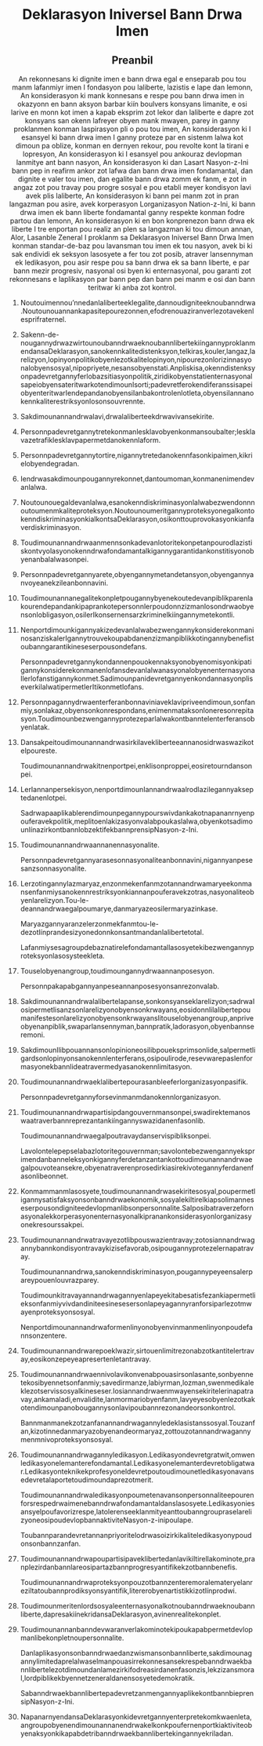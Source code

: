 <h1 align='center'>Deklarasyon Iniversel Bann Drwa Imen</h1>
<h2 align='center'>Preanbil</h2>
<p align='center'>An rekonnesans ki dignite imen e bann drwa egal e enseparab pou tou manm lafanmiyr imen I fondasyon pou laliberte, lazistis e lape dan lemonn,
An konsiderasyon ki mank konnesans e respe pou bann drwa imen in okazyonn en bann aksyon barbar kiín boulvers konsyans limanite, e osi larive en monn kot imen a kapab eksprim zot lekor dan laliberte e dapre zot konsyans san okenn lafreyer obyen mank mwayen, parey in ganny proklanmen konman laspirasyon pli o pou tou imen,
An konsiderasyon ki I esansyel ki bann drwa imen I ganny proteze par en sistenm lalwa kot dimoun pa oblize, konman en dernyen rekour, pou revolte kont la tirani e lopresyon,
An konsiderasyon ki I esansyel pou ankouraz devlopman lanmitye ant bann nasyon,
An konsiderasyon ki dan Lasart Nasyon-z-Ini bann pep in reafirm ankor zot lafwa dan bann drwa imen fondamantal, dan dignite e valer tou imen, dan egalite bann drwa zomm ek fanm, e zot in angaz zot pou travay pou progre sosyal e pou etabli meyer kondisyon lavi avek plis laliberte,
An konsiderasyon ki bann pei manm zot in pran langazman pou asire, avek korperasyon Lorganizasyon Nation-z-Ini, ki bann drwa imen ek bann liberte fondamantal ganny respekte konman fodre partou dan lemonn,
An konsiderasyon ki en bon konprenezon bann drwa ek liberte I tre enportan pou realiz an plen sa langazman ki tou dimoun annan,
Alor, Lasanble Zeneral I proklanm sa Deklarasyon Iniversel Bann Drwa Imen konman standar-de-baz pou lavansman tou imen ek tou nasyon, avek bi ki sak endividi ek seksyon lasosyete a fer tou zot posib, atraver lansennyman ek ledikasyon, pou asir respe pou sa bann drwa ek sa bann liberte, e par bann mezir progresiv, nasyonal osi byen ki enternasyonal, pou garanti zot rekonnesans e laplikasyon par bann pep dan bann pei manm e osi dan bann teritwar ki anba zot kontrol.</p>
<ol>
  <li>
    <p>Noutouimennou’nnedanlaliberteeklegalite,dannoudigniteeknoubanndrwa.Noutounouannankapasitepourezonnen,efodrenouaziranverlezotavekenlesprifraternel.</p>
  </li>
  <li>
    <p>Sakenn-de-nougannydrwazwirtounoubanndrwaeknoubannlibertekiíngannyproklanmendansaDeklarasyon,sanokennkalitedistenksyon,telkiras,kouler,langaz,larelizyon,lopinyonpolitikobyenlezotkalitelopinyon,nipourezonlorizinnasyonalobyensosyal,nipopriyete,nesansobyenstati.Anpliskisa,okenndistenksyonpadevretgannyferlobazsitiasyonpolitik,ziridikobyenstatienternasyonalsapeiobyensateritwarkotendimounIsorti;padevretferokendiferanssisapeiobyenteritwarIendepandanobyensiIanbakontrolenlotleta,obyensiIannanokennkaliterestriksyonlosonsouvrennte.</p>
  </li>
  <li>
    <p>Sakdimounannandrwalavi,drwalaliberteekdrwavivansekirite.</p>
  </li>
  <li>
    <p>Personnpadevretgannytretekonmanlesklavobyenkonmansoubalter;lesklavazetrafiklesklavpapermetdanokennlaform.</p>
  </li>
  <li>
    <p>Personnpadevretgannytortire,nigannytretedanokennfasonkipaimen,kikrielobyendegradan.</p>
  </li>
  <li>
    <p>Iendrwasakdimounpougannyrekonnet,dantoumoman,konmanenimendevanlalwa.</p>
  </li>
  <li>
    <p>Noutounouegaldevanlalwa,esanokenndiskriminasyonlalwabezwendonnnoutoumenmkaliteproteksyon.NoutounoumeritgannyproteksyonegalkontokenndiskriminasyonkialkontsaDeklarasyon,osikonttouprovokasyonkianfaverdiskriminasyon.</p>
  </li>
  <li>
    <p>Toudimounannandrwaanmennsonkadevanlotoritekonpetanpourodlazistiskontvyolasyonokenndrwafondamantalkigannygarantidankonstitisyonobyenanbalalwasonpei.</p>
  </li>
  <li>
    <p>Personnpadevretgannyarete,obyengannymetandetansyon,obyengannyanvoyeanekzileanbonnavini.</p>
  </li>
  <li>
    <p>Toudimounannanegalitekonpletpougannybyenekoutedevanpiblikparenlakourendepandankipaprankotepersonnlerpoudonnzizmanlosondrwaobyensonlobligasyon,osilerIkonsernensarzkriminelkiíngannymetekontli.</p>
  </li>
  <li>
    <p>NenportdimounkigannyakizedevanlalwabezwengannykonsiderekonmaninosanziskalerIgannytrouvekoupabdanenzizmanpiblikkotingannybenefistoubanngarantikineseserpousondefans.</p>
    <p>Personnpadevretgannykondannenpouokennaksyonobyenomisyonkipatigannykonsiderekonmanenlofansdevanlalwanasyonalobyenenternasyonallerlofanstigannykonmet.SadimounpanidevretgannyenkondannasyonpliseverkilalwatipermetlerItikonmetlofans.</p>
  </li>
  <li>
    <p>Personnpagannydrwaenterferanbonnaviniaveklavipriveendimoun,sonfanmiy,sonlakaz,obyensonkonrespondans,enimenmataksonloneresonrepitasyon.Toudimounbezwengannyprotezeparlalwakontbanntelenterferansobyenlatak.</p>
  </li>
  <li>
    <p>DansakpeitoudimounannandrwasirkilavekliberteeannanosidrwaswazikoteIpoureste.</p>
    <p>Toudimounannandrwakitnenportpei,enklisonproppei,eosiretourndansonpei.</p>
  </li>
  <li>
    <p>LerIannanpersekisyon,nenportdimounIannandrwaalrodlazilegannyakseptedanenlotpei.</p>
    <p>Sadrwapaaplikablerendimounpegannypourswivdankakotnapananrnyenpouferavekpolitik,meplitoenlakizasyonvalabpoukaslalwa,obyenkotsadimounIínazirkontbannlobzektifekbannprensipNasyon-z-Ini.</p>
  </li>
  <li>
    <p>Toudimounannandrwaannanennasyonalite.</p>
    <p>Personnpadevretgannyarasesonnasyonaliteanbonnavini,nigannyanpesesanzsonnasyonalite.</p>
  </li>
  <li>
    <p>Lerzotingannylazmaryaz,enzonmekenfanmzotannandrwamaryeekonmansenfanmiysanokennrestriksyonkiannanpouferavekzotras,nasyonaliteobyenlarelizyon.Tou-le-deannandrwaegalpoumarye,danmaryazeosilermaryazinkase.</p>
    <p>Maryazgannyaranzelerzonmekfanmtou-le-dezotIínprandesizyonedonnkonsantmandanlalibertetotal.</p>
    <p>Lafanmiysesagroupdebaznatirelefondamantallasosyetekibezwengannyproteksyonlasosysteekleta.</p>
  </li>
  <li>
    <p>Touselobyenangroup,toudimoungannydrwaannanposesyon.</p>
    <p>Personnpakapabgannyanpeseannanposesyonsanrezonvalab.</p>
  </li>
  <li>
    <p>Sakdimounannandrwalalibertelapanse,sonkonsyanseklarelizyon;sadrwaIosipermetlisanzsonlarelizyonobyensonkrwayans,eosidonnlilalibertepoumanifestesonlarelizyonobyensonkrwayanslitouselobyenangroup,anpriveobyenanpiblik,swaparlansennyman,bannpratik,ladorasyon,obyenbannseremoni.</p>
  </li>
  <li>
    <p>SakdimounIlibpouannansonlopinioneosilibpoueksprimsonlide,saIpermetligardsonlopinyonsanokennlenterferans,osipoulirode,resevwarepaslenformasyonekbannlideatravermedyasanokennlimitasyon.</p>
  </li>
  <li>
    <p>Toudimounannandrwaeklalibertepourasanbleeferlorganizasyonpasifik.</p>
    <p>Personnpadevretgannyforsevinmanmdanokennlorganizasyon.</p>
  </li>
  <li>
    <p>Toudimounannandrwapartisipdangouvernmansonpei,swadirektemanoswaatraverbannreprezantankiíngannyswazidanenfasonlib.</p>
    <p>Toudimounannandrwaegalpoutravaydanservispibliksonpei.</p>
    <p>Lavolontelepepselabazlotoritegouvernman;savolontebezwengannyeksprimendanbanneleksyonkigannyferdetanzantankottoudimounannandrwaegalpouvoteansekre,obyenatraverenprosedirkiasirekivotegannyferdanenfasonlibeonnet.</p>
  </li>
  <li>
    <p>Konmammanmlasosyete,toudimounannandrwasekiritesosyal,poupermetligannysatisfaksyonsonbanndrwaekonomik,sosyalekiltirelkiapsolimanneseserpousondigniteedevlopmanlibsonpersonnalite.SaIposibatraverzefornasyonalekkorperasyonenternasyonalkipranankonsiderasyonlorganizasyonekresourssakpei.</p>
  </li>
  <li>
    <p>Toudimounannandrwatravayezotlibpouswazientravay;zotosiannandrwagannybannkondisyontravaykizisefavorab,osipougannyprotezelernapatravay.</p>
    <p>Toudimounannandrwa,sanokenndiskriminasyon,pougannypeyeensalerpareypouenlouvrazparey.</p>
    <p>Toudimounkitravayannandrwagannyenlapeyekitabesatisfezankiapermetlieksonfanmiyvivdandiniteesinesesersonlapeyagannyranforsiparlezotmwayenproteksyonsosyal.</p>
    <p>Nenportdimounannandrwaformenlinyonobyenvinmanmenlinyonpoudefannsonzentere.</p>
  </li>
  <li>
    <p>Toudimounannandrwarepoeklwazir,sirtouenlimitrezonabzotkantitelertravay,eosikonzepeyeapresertenletantravay.</p>
  </li>
  <li>
    <p>Toudimounannandrwaennivolavikonvenabpouasirsonlasante,sonbyennetekosibyennetsonfanmiy;savedirmanze,labiyrman,lozman,swenmedikaleklezotservissosyalkineseser.Iosiannandrwaenmwayensekiritelerinapatravay,ankamaladi,envalidite,lanmormariobyenfanm,lavyeyesobyenlezotkakotendimounpanobougannysonlavipoubannrezonandeorsonkontrol.</p>
    <p>Bannmanmanekzotzanfanannandrwagannyledeklasistanssosyal.Touzanfan,kizotinnedanmaryazobyenandeormaryaz,zottouzotannandrwagannymenmnivoproteksyonsosyal.</p>
  </li>
  <li>
    <p>Toudimounannandrwagannyledikasyon.Ledikasyondevretgratwit,omwenledikasyonelemanterefondamantal.Ledikasyonelemanterdevretobligatwar.Ledikasyonteknikekprofesyoneldevretpoutoudimounetledikasyonavansedevretalaportetoudimoundaprezotmerit.</p>
    <p>Toudimounannandrwaledikasyonpoumetenavansonpersonnaliteepourenforsrespedrwaimenebanndrwafondamantaldanslasosyete.Ledikasyoniesansyelpoufavorizrespe,latolerenseeklanmityeanttoubanngroupraselarelizyoneosipoudevlopbannaktiviteNasyon-z-inipoulape.</p>
    <p>Toubannparandevretannanpriyoritelodrwasoizirkikaliteledikasyonypoudonsonbannzanfan.</p>
  </li>
  <li>
    <p>Toudimounannandrwapoupartisipaveklibertedanlavikiltirellakominote,pranplezirdanbannlareosipartazbannprogresyantifikekzotbannbenefis.</p>
    <p>Toudimounannandrwaproteksyonpouzotbannzenteremoralemateryelanreziltatoubannprodiksyonsyantifik,litererobyenartistikkizotIínprodwi.</p>
  </li>
  <li>
    <p>Toudimounmeritenlordsosyaleenternasyonalkotnoubanndrwaeknoubannliberte,dapresakiínekridansaDeklarasyon,avinenrealitekonplet.</p>
  </li>
  <li>
    <p>Toudimounannanbanndevwaranverlakominotekipoukapabpermetdevlopmanlibekonpletnoupersonnalite.</p>
    <p>Danlaplikasyonsonbanndrwaedanzwismansonbannliberte,sakdimounagannylimitedaprelalwaselmanpouasirrekonnesansekrespebanndrwaekbannlibertelezotdimoundanlamezirkifodreasirdanenfasonzis,lekzizansmoral,lordpiblikekbyennetzeneraldanensosyetedemokratik.</p>
    <p>SabanndrwaekbannlibertepadevretzanmengannyaplikekontbannbieprensipNasyon-z-Ini.</p>
  </li>
  <li>
    <p>NapanarnyendansaDeklarasyonkidevretgannyenterpretekomkwaenleta,angroupobyenendimounannanendrwakelkonkpoufernenportkiaktiviteobyenaksyonkikapabdetribanndrwaekbannlibertekingannyekriladan.</p>
  </li>
</ol>